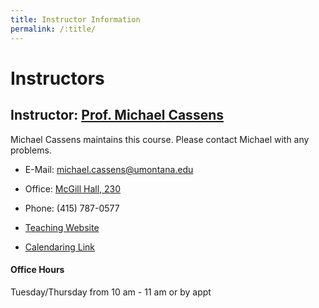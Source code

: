 ```yaml
---
title: Instructor Information
permalink: /:title/
---
```


# Instructors

## Instructor: [Prof. Michael Cassens](https://michaelcassens.github.io/teaching)

Michael Cassens maintains this course. Please contact Michael with any problems.

- E-Mail: [michael.cassens@umontana.edu](mailto:michael.cassens@umontana.edu?subject=441%20Question)
- Office: [McGill Hall, 230](https://www.google.com/maps/place/McGill+Hall,+32+Campus+Dr,+Missoula,+MT+59812/@46.8619179,-113.9857145,16.91z/data=!3m1!5s0x535dcc33c1f50273:0xb43516d74c13fb70!4m5!3m4!1s0x535dcc33c3d4cbd5:0xd77cd4f46bdf5b89!8m2!3d46.8624266!4d-113.9836088)
- Phone: (415) 787-0577

- [Teaching Website](https://michaelcassens.github.io/teaching)
- [Calendaring Link](https://calendly.com/michael-cassens/441-meeting)



#### Office Hours

Tuesday/Thursday from 10 am - 11 am or by appt
<!--For those of you in Missoula, you are welcome to come by for help during my office hours. This is another way for getting in touch with me and getting my help.-->

<!--- Mondays, Tuesdays and Wednesday:    1:00pm - 2:00pm-->


